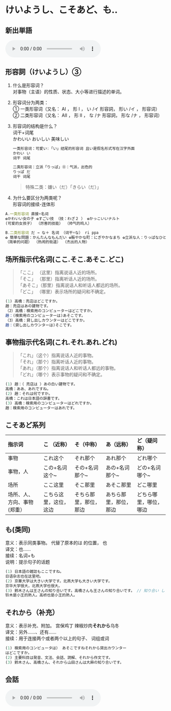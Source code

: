 # けいようし、こそあど、も..

## 新出単語
<vue-plyr>
  <audio controls crossorigin playsinline autoplay loop>
    <source src="../audio/3-1-たんご.mp4" type="audio/mp3" />
  </audio>
 </vue-plyr>

## 形容詞（けいようし）③

1. 什么是形容词？  
   对事物（主语）的性质、状态、大小等进行描述的单词。
2. 形容词分为两类：  
   ① 一类形容词（又名： AⅠ ， 形 Ⅰ ， い /イ 形容詞， 形い /イ ， 形容词）  
   ② 二类形容词（又名： AⅡ ， 形 Ⅱ ， な /ナ 形容詞， 形な /ナ ， 形容词）
3. 形容词的结构是什么？  
    词干+词尾  
    かわいい おいしい 美味しい

   ```ts
   一类形容词：可愛い:「い」结尾的形容词 且い是假名形式写在汉字外面
   かわい い
   词干 词尾
   ```

   ```ts
   二类形容词：立派「りっぱ」⓪：气派，出色的
   りっぱ だ
   词干 词尾
   ```

   > 特殊二类：嫌い（だ）「きらい（だ）」

4. 为什么要区分为两类呢？  
   形容词的接续-连体形

```ts
A.一类形容词 直接+名词
✿かわいい女の子 ✿すごい技 （技：わざ２ ） ✿かっこいいナルト
(可爱的女孩子） （厉害的技能） （帅气的鸣人）
```

```ts
B.二类形容词 だ → な＋ 名词 （词干+な） ri ppa
✿ 簡単な問題：かんたんなもんだい ✿賑やかな町：にぎやかなまち ✿立派な人：りっぱなひと
（简单的问题） （热闹的街道） （杰出的人物）
```

## 场所指示代名词(ここ.そこ.あそこ.どこ)

> 「ここ」 （这里）指离说话人近的场所。  
> 「そこ」 （那里）指离听话人近的场所。  
> 「あそこ」（那里）指离说话人和听话人都远的场所。  
> 「どこ」 （哪里）表示场所的疑问和不确定。

```ts
(1) 高橋：売店はどこですか。
趙：売店はあの建物です。
（2）高橋：検索用のコンピューターはどこですか。
趙：(検索用のコンピューターは)あそこです。
（3）高橋：貸し出しカウンターはどこですか。
趙：(貸し出しカウンターは)そこです。
```

## 事物指示代名词(これ.それ.あれ.どれ)

> 「これ」（这个）指离说话人近的事物。  
> 「それ」（那个）指离听话人近的事物。  
> 「あれ」（那个）指离说话人和听话人都远的事物。  
> 「どれ」（哪个）表示事物的疑问和不确定。

```ts
(1) 趙：（ 売店は ）あの白い建物です。
高橋：ああ、あれですね。
(2) 趙：それは何ですか。
高橋：これは日本語の辞書です。
(3) 高橋：検索用のコンピューターはどれですか。
趙：検索用のコンピューターはあれです。
```

## こそあど系列

| 指示词                      | こ （近称）            | そ（中称）             | あ（远称）             | ど（疑问称）           |
| :-------------------------- | :--------------------- | :--------------------- | :--------------------- | :--------------------- |
| 事物                        | これ这个               | それ那个               | あれ那个               | どれ哪个               |
| 事物，人                    | この+名词 这个~        | その+名词 那个~        | あの+名词 那个~        | どの+名词 哪个~        |
| 场所                        | ここ这里               | そこ那里               | あそこ那里             | どこ哪里               |
| 场所、人、方向、事物(郑重） | こちら这里，这位，这边 | そちら那里，那位，那边 | あちら那里，那位，那边 | どちら哪里，哪位，哪边 |

## も(类同)

意义：表示同类事物。 代替了原本的は 的位置， 也  
译文：也……  
接续：名词+も  
说明：提示句子的话题

```ts
(1) 日本語の雑誌もここですね。
日语杂志也在这里吧。
(2) 京華大学は大きい大学です。北燕大学も大きい大学です。
京华大学很大，北燕大学也很大。
(3) 鈴木さんは王さんの知り合いです。高橋さんも王さんの知り合いです。 // 知り合い しりあい
铃木是小王的熟人。高桥也是小王的熟人。
```

## それから（补充）

意义：表示补充、附加。 宫保鸡丁 辣椒炒肉**それから**乌冬  
译文：另外……、还有……  
接续：用于连接两个或者两个以上的句子、 词组或词

```ts
(1) 検索用のコンピュータは） あそこですねそれから貸出カウンター
はどこですか。
(2) 主要科目は発音、文法、会話、読解、それから作文です。
(3) 鈴木さん、高橋さん、それから山田さんは大麻の知り合いです。
```

## 会話

<vue-plyr>
  <audio controls crossorigin playsinline autoplay loop>
    <source src="../audio/3-1-かいわ.mp3" type="audio/mp3" />
  </audio>
 </vue-plyr>